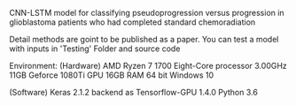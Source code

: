 CNN-LSTM model for classifying pseudoprogression versus progression in glioblastoma patients who had completed standard chemoradiation


Detail methods are goint to be published as a paper.
You can test a model with inputs in 'Testing' Folder and source code


Environment: 
  (Hardware)
    AMD Ryzen 7 1700 Eight-Core processor 3.00GHz
    11GB Geforce 1080Ti GPU
    16GB RAM
    64 bit Windows 10
    
  (Software)
    Keras 2.1.2 backend as Tensorflow-GPU 1.4.0
    Python 3.6
             
             
